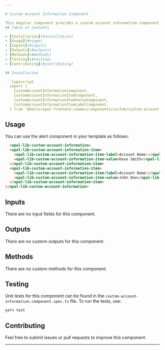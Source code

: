 ```yaml
---

# Custom Account Information Component

This Angular component provides a custom account information component, which will be used for the account enquiry flow and other flows throughout the program.
## Table of Contents

- [Installation](#installation)
- [Usage](#usage)
- [Inputs](#inputs)
- [Outputs](#outputs)
- [Methods](#methods)
- [Testing](#testing)
- [Contributing](#contributing)

## Installation

```typescript
  import {
    CustomAccountInformationComponent,
    CustomAccountInformationItemComponent,
    CustomAccountInformationItemValueComponent,
    CustomAccountInformationItemLabelComponent,
  } from '@hmcts/opal-frontend-common/components/custom/custom-account-information';
```


## Usage

You can use the alert component in your template as follows:

```html
  <opal-lib-custom-account-information>
  <opal-lib-custom-account-information-item>
    <opal-lib-custom-account-information-item-label>Account Name:</opal-lib-custom-account-information-item-label>
    <opal-lib-custom-account-information-item-value>Dave Smith</opal-lib-custom-account-information-item-value>
  </opal-lib-custom-account-information-item>
  <opal-lib-custom-account-information-item>
    <opal-lib-custom-account-information-item-label>Account Name:</opal-lib-custom-account-information-item-label>
    <opal-lib-custom-account-information-item-value>John Doe</opal-lib-custom-account-information-item-value>
  </opal-lib-custom-account-information-item>
</opal-lib-custom-account-information>
```



## Inputs
There are no input fields for this component.

## Outputs

There are no custom outputs for this component.

## Methods

There are no custom methods for this component.

## Testing

Unit tests for this component can be found in the `custom-account-information.component.spec.ts` file. To run the tests, use:

```bash
yarn test
```

## Contributing

Feel free to submit issues or pull requests to improve this component.

---
```

